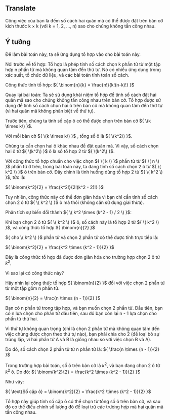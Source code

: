 ## Translate
Công việc của bạn là đếm số cách hai quân mã có thể được đặt trên bàn cờ kích thước k × k (với k = 1, 2, ..., n) sao cho chúng không tấn công nhau.

## Ý tưởng
Để làm bài toán này, ta sẽ ứng dụng tổ hợp vào cho bài toán này. 

Nói trước về tổ hợp: Tổ hợp là phép tính số cách chọn k phần tử từ một tập hợp n phần tử mà không quan tâm đến thứ tự. Nó có nhiều ứng dụng trong xác suất, tổ chức dữ liệu, và các bài toán tính toán số cách.

Công thức tính tổ hợp: ${ \binom{n}{k} = \frac{n!}{k!(n-k)!} }$

Quay lại bài toán: Ta sẽ sử dụng khái niệm tổ hợp để tính số cách đặt hai quân mã sao cho chúng không tấn công nhau trên bàn cờ. Tổ hợp được sử dụng để tính số cách chọn hai ô trên bàn cờ mà không quan tâm đến thứ tự (vì hai quân mã không phân biệt về thứ tự). 

Trước tiên, chúng ta tính số cặp ô có thể được chọn trên bàn cờ ${ \(k \times k\) }$. 

Với mỗi bàn cờ ${ \(k \times k\) }$ , tổng số ô là ${ \(k^2\) }$. 

Chúng ta cần chọn hai ô khác nhau để đặt quân mã. Vì vậy, số cách chọn hai ô từ ${ \(k^2\) }$ ô là số tổ hợp 2 từ ${ \(k^2\) }$.

Với công thức tổ hợp chuẩn cho việc chọn ${ \( k \) }$ phần tử từ ${ \( n \) }$ phần tử ở trên, trong bài toán này, ta đang tính số cách chọn 2 ô từ ${ \( k^2 \) }$ ô trên bàn cờ. Đây chính là tình huống dùng tổ hợp 2 từ ${ \( k^2 \) }$, tức là:

${ \binom{k^2}{2} = \frac{k^2!}{2!(k^2 - 2)!} }$ 

Tuy nhiên, công thức này có thể đơn giản hóa vì bạn chỉ cần tính số cách chọn 2 ô từ ${ \( k^2 \) }$ ô mà thôi (không cần sử dụng giai thừa).

Phân tích sự biến đổi thành ${ \( k^2 \times (k^2 - 1) / 2 \) }$:

Khi bạn chọn 2 ô từ ${ \( k^2 \) }$ ô, số cách này là tổ hợp 2 từ ${ \( k^2 \) }$, và công thức tổ hợp ${ \binom{n}{2} }$ 

${ cho \( k^2 \) }$ phần tử và chọn 2 phần tử có thể được tính trực tiếp là:

${ \binom{k^2}{2} = \frac{k^2 \times (k^2 - 1)}{2} }$

Đây là công thức tổ hợp đã được đơn giản hóa cho trường hợp chọn 2 ô từ ${k^2}$.

Vì sao lại có công thức này?

Hãy nhìn lại công thức tổ hợp ${ \binom{n}{2} }$ đối với việc chọn 2 phần tử từ một tập gồm n phần tử.

${ \binom{n}{2} = \frac{n \times (n - 1)}{2} }$

Bạn có n phần tử trong tập hợp, và bạn muốn chọn 2 phần tử. Đầu tiên, bạn có n lựa chọn cho phần tử đầu tiên, sau đó bạn còn lại n - 1 lựa chọn cho phần tử thứ hai.

Vì thứ tự không quan trọng (chỉ là chọn 2 phần tử mà không quan tâm đến việc chúng được chọn theo thứ tự nào), bạn phải chia cho 2 (để loại bỏ sự trùng lặp, vì hai phần tử A và B là giống nhau so với việc chọn B và A).

Do đó, số cách chọn 2 phần tử từ n phần tử là: ${ \frac{n \times (n - 1)}{2} }$

Trong trường hợp bài toán, số ô trên bàn cờ là ${ k^2 }$, và bạn đang chọn 2 ô từ ${ k^2 }$ ô. Do đó: ${ \binom{k^2}{2} = \frac{k^2 \times (k^2 - 1)}{2} }$

Như vậy:

${ \text{Số cặp ô} = \binom{k^2}{2} = \frac{k^2 \times (k^2 - 1)}{2} }$ 

Tổ hợp này giúp tính số cặp ô có thể chọn từ tổng số ô trên bàn cờ, và sau đó có thể điều chỉnh số lượng đó để loại trừ các trường hợp mà hai quân mã tấn công nhau.


